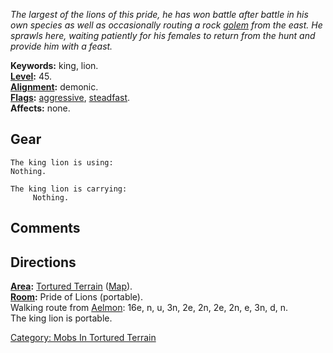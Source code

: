 *The largest of the lions of this pride, he has won battle after battle
in his own species as well as occasionally routing a rock
[golem](Golems.md "wikilink") from the east. He sprawls here, waiting
patiently for his females to return from the hunt and provide him with a
feast.*

**Keywords:** king, lion.  
**[Level](Level.md "wikilink"):** 45.  
**[Alignment](Alignment.md "wikilink"):** demonic.  
**[Flags](:Category:_Mob_Types.md "wikilink"):**
[aggressive](Aggressive_Mobs.md "wikilink"),
[steadfast](Sentinel_Mobs.md "wikilink").  
**Affects:** none.  

## Gear

`The king lion is using:`  
`Nothing.`

`The king lion is carrying:`  
`     Nothing.`

## Comments

## Directions

**[Area](:Category:_Areas.md "wikilink"):** [Tortured
Terrain](:Category:_Tortured_Terrain.md "wikilink")
([Map](Tortured_Terrain_Map.md "wikilink")).  
**[Room](:Category:_Rooms.md "wikilink"):** Pride of Lions (portable).  
Walking route from [Aelmon](Aelmon.md "wikilink"): 16e, n, u, 3n, 2e,
2n, 2e, 2n, e, 3n, d, n.  
The king lion is portable.  

[Category: Mobs In Tortured
Terrain](Category:_Mobs_In_Tortured_Terrain "wikilink")
